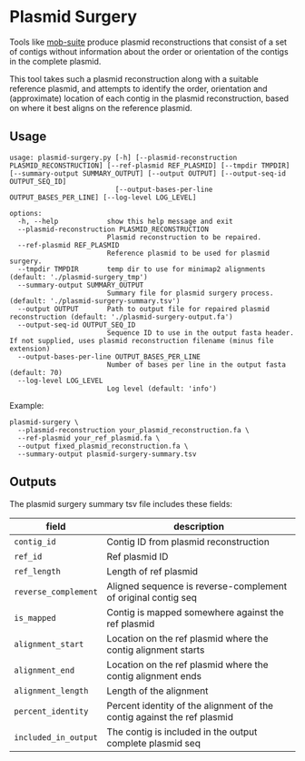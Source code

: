 # Plasmid Surgery

Tools like [mob-suite](https://github.com/phac-nml/mob-suite) produce plasmid reconstructions that consist of a set of contigs
without information about the order or orientation of the contigs in the complete plasmid.

This tool takes such a plasmid reconstruction along with a suitable reference plasmid, and attempts to identify the order,
orientation and (approximate) location of each contig in the plasmid reconstruction, based on where it best aligns on the
reference plasmid.

## Usage

```
usage: plasmid-surgery.py [-h] [--plasmid-reconstruction PLASMID_RECONSTRUCTION] [--ref-plasmid REF_PLASMID] [--tmpdir TMPDIR] [--summary-output SUMMARY_OUTPUT] [--output OUTPUT] [--output-seq-id OUTPUT_SEQ_ID]
                          [--output-bases-per-line OUTPUT_BASES_PER_LINE] [--log-level LOG_LEVEL]

options:
  -h, --help            show this help message and exit
  --plasmid-reconstruction PLASMID_RECONSTRUCTION
                        Plasmid reconstruction to be repaired.
  --ref-plasmid REF_PLASMID
                        Reference plasmid to be used for plasmid surgery.
  --tmpdir TMPDIR       temp dir to use for minimap2 alignments (default: './plasmid-surgery_tmp')
  --summary-output SUMMARY_OUTPUT
                        Summary file for plasmid surgery process. (default: './plasmid-surgery-summary.tsv')
  --output OUTPUT       Path to output file for repaired plasmid reconstruction (default: './plasmid-surgery-output.fa')
  --output-seq-id OUTPUT_SEQ_ID
                        Sequence ID to use in the output fasta header. If not supplied, uses plasmid reconstruction filename (minus file extension)
  --output-bases-per-line OUTPUT_BASES_PER_LINE
                        Number of bases per line in the output fasta (default: 70)
  --log-level LOG_LEVEL
                        Log level (default: 'info')
```

Example:

```
plasmid-surgery \
  --plasmid-reconstruction your_plasmid_reconstruction.fa \
  --ref-plasmid your_ref_plasmid.fa \
  --output fixed_plasmid_reconstruction.fa \
  --summary-output plasmid-surgery-summary.tsv 
```

## Outputs

The plasmid surgery summary tsv file includes these fields:

| field                | description                                                             |
|----------------------|-------------------------------------------------------------------------|
| `contig_id`          | Contig ID from plasmid reconstruction                                   |
| `ref_id`             | Ref plasmid ID                                                          |
| `ref_length`         | Length of ref plasmid                                                   |
| `reverse_complement` | Aligned sequence is reverse-complement of original contig seq           |
| `is_mapped`          | Contig is mapped somewhere against the ref plasmid                      |
| `alignment_start`    | Location on the ref plasmid where the contig alignment starts           |
| `alignment_end`      | Location on the ref plasmid where the contig alignment ends             |
| `alignment_length`   | Length of the alignment                                                 |
| `percent_identity`   | Percent identity of the alignment of the contig against the ref plasmid |
| `included_in_output` | The contig is included in the output complete plasmid seq               |

